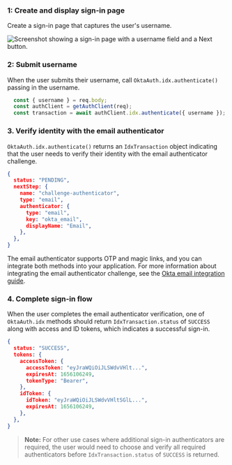 ### 1: Create and display sign-in page

Create a sign-in page that captures the user's username.

<div class="half border">

![Screenshot showing a sign-in page with a username field and a Next button.](/img/pwd-optional/pwd-optional-sign-in-page.png)

</div>

### 2: Submit username

When the user submits their username, call `OktaAuth.idx.authenticate()` passing in the username.

```javascript
  const { username } = req.body;
  const authClient = getAuthClient(req);
  const transaction = await authClient.idx.authenticate({ username });
```

### 3. Verify identity with the email authenticator

`OktaAuth.idx.authenticate()` returns an `IdxTransaction` object indicating that the user needs to verify their identity with the email authenticator challenge.

```json
{
  status: "PENDING",
  nextStep: {
    name: "challenge-authenticator",
    type: "email",
    authenticator: {
      type: "email",
      key: "okta_email",
      displayName: "Email",
    },
  },
}
```

The email authenticator supports OTP and magic links, and you can integrate both methods into your application. For more information about integrating the email authenticator challenge, see the [Okta email integration guide](/docs/guides/authenticators-okta-email/nodeexpress/main/#integrate-email-challenge-with-magic-links).

### 4. Complete sign-in flow

When the user completes the email authenticator verification, one of `OktaAuth.idx` methods should return `IdxTransaction.status` of `SUCCESS` along with access and ID tokens, which indicates a successful sign-in.

```json
{
  status: "SUCCESS",
  tokens: {
    accessToken: {
      accessToken: "eyJraWQiOiJLSWdvVHlt...",
      expiresAt: 1656106249,
      tokenType: "Bearer",
    },
    idToken: {
      idToken: "eyJraWQiOiJLSWdvVHltSGlL...",
      expiresAt: 1656106249,
    },
  },
}
```
> **Note:** For other use cases where additional sign-in authenticators are required, the user would need to choose and verify all required authenticators before `IdxTransaction.status` of `SUCCESS` is returned.
